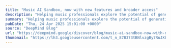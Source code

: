 ```yaml
---
title: "Music AI Sandbox, now with new features and broader access"
description: "Helping music professionals explore the potential of generative AI"
summary: "Helping music professionals explore the potential of generative AI"
pubDate: "Thu, 24 Apr 2025 15:01:00 +0000"
source: "DeepMind Blog"
url: "https://deepmind.google/discover/blog/music-ai-sandbox-now-with-new-features-and-broader-access/"
thumbnail: "https://lh3.googleusercontent.com/t_n_87B373tBNlvzgBy7RuJXb5hoPdLtBBgWjzfJnVuauI0JFwiYAyGM_LMl-yeJ3zNWO782VBE8m6ByaxDJoIvIbWoQ_DQPMdxszprk5Tbh2xQx5Q=w1200-h630-n-nu"
---
```



